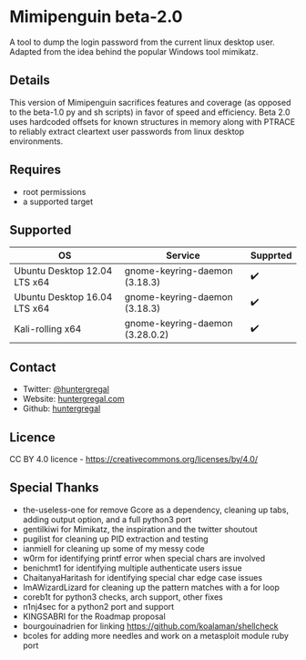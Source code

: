 # Mimipenguin beta-2.0
A tool to dump the login password from the current linux desktop user. Adapted from the idea behind the popular Windows tool mimikatz. 

## Details
This version of Mimipenguin sacrifices features and coverage (as opposed to the beta-1.0 py and sh scripts) in favor of speed and efficiency. Beta 2.0 uses hardcoded offsets for known structures in memory along with PTRACE to reliably extract cleartext user passwords from linux desktop environments.

## Requires
* root permissions
* a supported target

## Supported
| OS                           |   Service                        | Supprted          |
|------------------------------|----------------------------------|-------------------|
| Ubuntu Desktop 12.04 LTS x64 | gnome-keyring-daemon (3.18.3)    | :heavy_check_mark: |
| Ubuntu Desktop 16.04 LTS x64 | gnome-keyring-daemon (3.18.3)    | :heavy_check_mark: |
| Kali-rolling x64             | gnome-keyring-daemon (3.28.0.2)  | :heavy_check_mark: |

## Contact
* Twitter: [@huntergregal](https://twitter.com/HunterGregal)
* Website: [huntergregal.com](http://huntergregal.com)
* Github: [huntergregal](https://github.com/huntergregal)

## Licence
CC BY 4.0 licence - https://creativecommons.org/licenses/by/4.0/

## Special Thanks
* the-useless-one for remove Gcore as a dependency, cleaning up tabs, adding output option, and a full python3 port
* gentilkiwi for Mimikatz, the inspiration and the twitter shoutout
* pugilist for cleaning up PID extraction and testing
* ianmiell for cleaning up some of my messy code
* w0rm for identifying printf error when special chars are involved
* benichmt1 for identifying multiple authenticate users issue
* ChaitanyaHaritash for identifying special char edge case issues
* ImAWizardLizard for cleaning up the pattern matches with a for loop
* coreb1t for python3 checks, arch support, other fixes
* n1nj4sec for a python2 port and support
* KINGSABRI for the Roadmap proposal
* bourgouinadrien for linking https://github.com/koalaman/shellcheck
* bcoles for adding more needles and work on a metasploit module ruby port
